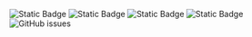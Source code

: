 ![Static Badge](https://img.shields.io/badge/blacklists-60-000000) ![Static Badge](https://img.shields.io/badge/blacklisted-2662648-cc0000) ![Static Badge](https://img.shields.io/badge/whitelisted-2245-00CC00) ![Static Badge](https://img.shields.io/badge/streaming_blacklist-28107-000000) ![GitHub issues](https://img.shields.io/github/issues/fabriziosalmi/blacklists)
